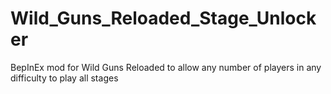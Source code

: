 # Wild_Guns_Reloaded_Stage_Unlocker
BepInEx mod for Wild Guns Reloaded to allow any number of players in any difficulty to play all stages
